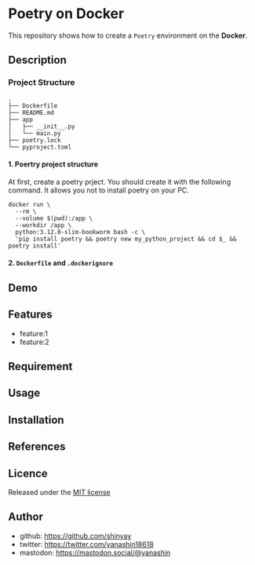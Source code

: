 # Poetry on Docker

This repository shows how to create a `Poetry` environment on the **Docker**.

## Description

### Project Structure

```shell
.
├── Dockerfile
├── README.md
├── app
│   ├── __init__.py
│   └── main.py
├── poetry.lock
└── pyproject.toml
```

#### 1. Poertry project structure

At first, create a poetry prject.
You should create it with the following command. It allows you not to install poetry on your PC.

```shell
docker run \
  --rm \
  --volume $(pwd):/app \
  --workdir /app \
  python:3.12.0-slim-bookworm bash -c \
  'pip install poetry && poetry new my_python_project && cd $_ && poetry install'
```

#### 2. `Dockerfile` and `.dockerignore`

## Demo

## Features

- feature:1
- feature:2

## Requirement

## Usage

## Installation

## References

## Licence

Released under the [MIT license](https://gist.githubusercontent.com/shinyay/56e54ee4c0e22db8211e05e70a63247e/raw/34c6fdd50d54aa8e23560c296424aeb61599aa71/LICENSE)

## Author

- github: <https://github.com/shinyay>
- twitter: <https://twitter.com/yanashin18618>
- mastodon: <https://mastodon.social/@yanashin>

